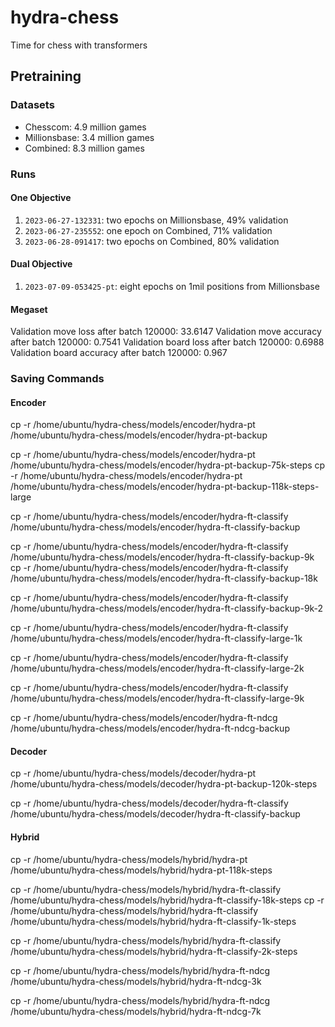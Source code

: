 # hydra-chess
Time for chess with transformers


## Pretraining 

### Datasets
 - Chesscom: 4.9 million games
 - Millionsbase: 3.4 million games
 - Combined: 8.3 million games

### Runs

#### One Objective
1. `2023-06-27-132331`: two epochs on Millionsbase, 49% validation
2. `2023-06-27-235552`: one epoch on Combined, 71% validation
3. `2023-06-28-091417`: two epochs on Combined, 80% validation


#### Dual Objective
1. `2023-07-09-053425-pt`: eight epochs on 1mil positions from Millionsbase


#### Megaset
Validation move loss after batch 120000: 33.6147
Validation move accuracy after batch 120000: 0.7541
Validation board loss after batch 120000: 0.6988
Validation board accuracy after batch 120000: 0.967




### Saving Commands


#### Encoder
cp -r /home/ubuntu/hydra-chess/models/encoder/hydra-pt /home/ubuntu/hydra-chess/models/encoder/hydra-pt-backup

cp -r /home/ubuntu/hydra-chess/models/encoder/hydra-pt /home/ubuntu/hydra-chess/models/encoder/hydra-pt-backup-75k-steps
cp -r /home/ubuntu/hydra-chess/models/encoder/hydra-pt /home/ubuntu/hydra-chess/models/encoder/hydra-pt-backup-118k-steps-large

cp -r /home/ubuntu/hydra-chess/models/encoder/hydra-ft-classify /home/ubuntu/hydra-chess/models/encoder/hydra-ft-classify-backup


cp -r /home/ubuntu/hydra-chess/models/encoder/hydra-ft-classify /home/ubuntu/hydra-chess/models/encoder/hydra-ft-classify-backup-9k
cp -r /home/ubuntu/hydra-chess/models/encoder/hydra-ft-classify /home/ubuntu/hydra-chess/models/encoder/hydra-ft-classify-backup-18k

cp -r /home/ubuntu/hydra-chess/models/encoder/hydra-ft-classify /home/ubuntu/hydra-chess/models/encoder/hydra-ft-classify-backup-9k-2



cp -r /home/ubuntu/hydra-chess/models/encoder/hydra-ft-classify /home/ubuntu/hydra-chess/models/encoder/hydra-ft-classify-large-1k

cp -r /home/ubuntu/hydra-chess/models/encoder/hydra-ft-classify /home/ubuntu/hydra-chess/models/encoder/hydra-ft-classify-large-2k

cp -r /home/ubuntu/hydra-chess/models/encoder/hydra-ft-classify /home/ubuntu/hydra-chess/models/encoder/hydra-ft-classify-large-9k


cp -r /home/ubuntu/hydra-chess/models/encoder/hydra-ft-ndcg /home/ubuntu/hydra-chess/models/encoder/hydra-ft-ndcg-backup



#### Decoder

cp -r /home/ubuntu/hydra-chess/models/decoder/hydra-pt /home/ubuntu/hydra-chess/models/decoder/hydra-pt-backup-120k-steps

cp -r /home/ubuntu/hydra-chess/models/decoder/hydra-ft-classify /home/ubuntu/hydra-chess/models/decoder/hydra-ft-classify-backup



#### Hybrid

cp -r /home/ubuntu/hydra-chess/models/hybrid/hydra-pt /home/ubuntu/hydra-chess/models/hybrid/hydra-pt-118k-steps

cp -r /home/ubuntu/hydra-chess/models/hybrid/hydra-ft-classify /home/ubuntu/hydra-chess/models/hybrid/hydra-ft-classify-18k-steps
cp -r /home/ubuntu/hydra-chess/models/hybrid/hydra-ft-classify /home/ubuntu/hydra-chess/models/hybrid/hydra-ft-classify-1k-steps

cp -r /home/ubuntu/hydra-chess/models/hybrid/hydra-ft-classify /home/ubuntu/hydra-chess/models/hybrid/hydra-ft-classify-2k-steps

cp -r /home/ubuntu/hydra-chess/models/hybrid/hydra-ft-ndcg /home/ubuntu/hydra-chess/models/hybrid/hydra-ft-ndcg-3k

cp -r /home/ubuntu/hydra-chess/models/hybrid/hydra-ft-ndcg /home/ubuntu/hydra-chess/models/hybrid/hydra-ft-ndcg-7k





